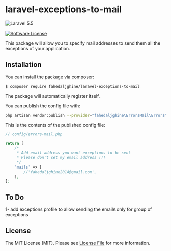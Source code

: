 # laravel-exceptions-to-mail

![Laravel 5.5](https://img.shields.io/badge/Laravel-5.5-f4645f.svg)

[![Software License](https://img.shields.io/badge/license-MIT-brightgreen.svg?style=flat-square)](LICENSE.md)

This package will allow you to specify mail addresses to send them all the exceptions of your application.

## Installation

You can install the package via composer:
``` bash
$ composer require fahedaljghine/laravel-exceptions-to-mail
```

The package will automatically register itself.

You can publish the config file with:
```bash
php artisan vendor:publish --provider="fahedaljghine\ErrorsMail\ErrorsMailServiceProvider"
```

This is the contents of the published config file:

```php
// config/errors-mail.php

return [
	/*
     * Add email address you want exceptions to be sent
	 * Please don't set my email address !!!
     */
    'mails' => [
        //'fahedaljghine2014@gmail.com',
    ],
];
```

## To Do

1- add exceptions profile to allow sending the emails only for group of exceptions


## License

The MIT License (MIT). Please see [License File](LICENSE.md) for more information.

